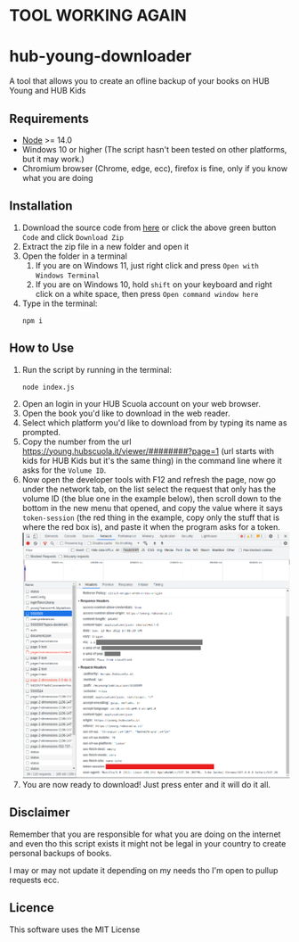 # **TOOL WORKING AGAIN**







# hub-young-downloader
A tool that allows you to create an ofline backup of your books on HUB Young and HUB Kids

## Requirements

- [Node](https://nodejs.org/) >= 14.0
- Windows 10 or higher (The script hasn't been tested on other platforms, but it may work.)
- Chromium browser (Chrome, edge, ecc), firefox is fine, only if you know what you are doing

## Installation

1. Download the source code from [here](https://github.com/Leone25/hub-young-downloader/archive/refs/heads/main.zip) or click the above green button `Code` and click `Download Zip`
2. Extract the zip file in a new folder and open it
3. Open the folder in a terminal
   1. If you are on Windows 11, just right click and press `Open with Windows Terminal`
   2. If you are on Windows 10, hold `shift` on your keyboard and right click on a white space, then press `Open command window here`
4. Type in the terminal:
   ```shell
   npm i
   ```


## How to Use

1. Run the script by running in the terminal:
   ```shell
   node index.js
   ```
2. Open an login in your HUB Scuola account on your web browser.
3. Open the book you'd like to download in the web reader.
4. Select which platform you'd like to download from by typing its name as prompted.
5. Copy the number from the url https://young.hubscuola.it/viewer/########?page=1 (url starts with kids for HUB Kids but it's the same thing) in the command line where it asks for the `Volume ID`.
6. Now open the developer tools with F12 and refresh the page, now go under the network tab, on the list select the request that only has the volume ID (the blue one in the example below), then scroll down to the bottom in the new menu that opened, and copy the value where it says `token-session` (the red thing in the example, copy only the stuff that is where the red box is), and paste it when the program asks for a token.
![network tab](/network%20tab.png)
7. You are now ready to download! Just press enter and it will do it all.

## Disclaimer

Remember that you are responsible for what you are doing on the internet and even tho this script exists it might not be legal in your country to create personal backups of books.

I may or may not update it depending on my needs tho I'm open to pullup requests ecc.

## Licence

This software uses the MIT License

